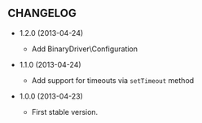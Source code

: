 CHANGELOG
---------

* 1.2.0 (2013-04-24)

  * Add BinaryDriver\Configuration

* 1.1.0 (2013-04-24)

  * Add support for timeouts via `setTimeout` method

* 1.0.0 (2013-04-23)

  * First stable version.
